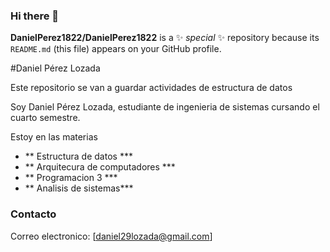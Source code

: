 ### Hi there 👋


**DanielPerez1822/DanielPerez1822** is a ✨ _special_ ✨ repository because its `README.md` (this file) appears on your GitHub profile.

#Daniel Pérez Lozada

Este repositorio se van a guardar actividades de estructura de datos

Soy Daniel Pérez Lozada, estudiante de ingenieria de sistemas cursando el cuarto semestre.

Estoy en las materias
- ** Estructura de datos ***
- ** Arquitecura de computadores ***
- ** Programacion 3 ***
- ** Analisis de sistemas***
### Contacto 

Correo electronico: [daniel29lozada@gmail.com] 

